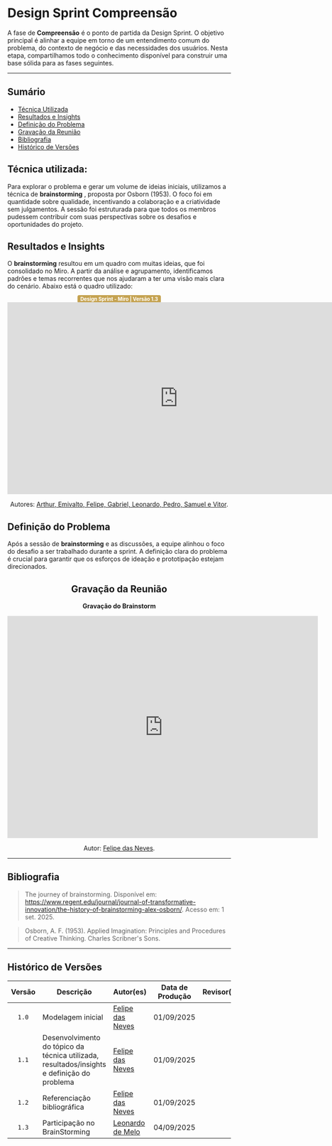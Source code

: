 # Design Sprint Compreensão

A fase de **Compreensão** é o ponto de partida da Design Sprint. O objetivo principal é alinhar a equipe em torno de um entendimento comum do problema, do contexto de negócio e das necessidades dos usuários. Nesta etapa, compartilhamos todo o conhecimento disponível para construir uma base sólida para as fases seguintes.

---

## Sumário

- [Técnica Utilizada](#Técnica-Utilizada)
- [Resultados e Insights](#Resultados-e-Insights)
- [Definição do Problema](#Definição-do-Problema)
- [Gravação da Reunião](#Gravação-da-Reunião)
- [Bibliografia](#Bibliografia)
- [Histórico de Versões](#Histórico-de-Versões)

## Técnica utilizada: 

Para explorar o problema e gerar um volume de ideias iniciais, utilizamos a técnica de **brainstorming** , proposta por Osborn (1953). O foco foi em quantidade sobre qualidade, incentivando a colaboração e a criatividade sem julgamentos. A sessão foi estruturada para que todos os membros pudessem contribuir com suas perspectivas sobre os desafios e oportunidades do projeto.


## Resultados e Insights

O **brainstorming** resultou em um quadro com muitas ideias, que foi consolidado no Miro. A partir da análise e agrupamento, identificamos padrões e temas recorrentes que nos ajudaram a ter uma visão mais clara do cenário. Abaixo está o quadro utilizado:

<div align="center">
  <span style="background-color:#c5a352; color:white; font-size:0.8em; font-weight: bold; padding:2px 6px; border-radius:4px;"> Design Sprint - Miro | Versão 1.3</span>
</div>


<div align="center">
<iframe width="768" height="432" src="https://miro.com/app/live-embed/uXjVJNopTCE=/?embedMode=view_only_without_ui&moveToViewport=-678,-400,4239,3771&embedId=993580955118" frameborder="0" scrolling="no" allow="fullscreen; clipboard-read; clipboard-write" allowfullscreen></iframe>

 <p>Autores: <a href="https://github.com/UnBArqDsw2025-2-Turma02/2025.2_T02_G3_AprendendoComIA_Entrega_01">Arthur, Emivalto, Felipe, Gabriel, Leonardo, Pedro, Samuel e Vitor</a>.</p>

</div>


## Definição do Problema

Após a sessão de **brainstorming** e as discussões, a equipe alinhou o foco do desafio a ser trabalhado durante a sprint. A definição clara do problema é crucial para garantir que os esforços de ideação e prototipação estejam direcionados.


<div align="center">

## Gravação da Reunião

**Gravação do Brainstorm**

<iframe width="700" height="500" src="https://www.youtube.com/embed/link" title="reuniao-brainstorm" frameborder="0" allow="accelerometer; autoplay; clipboard-write; encrypted-media; gyroscope; picture-in-picture; web-share" referrerpolicy="strict-origin-when-cross-origin" allowfullscreen></iframe>

  <p>Autor: <a href="https://github.com/FelipeFreire-gf">Felipe das Neves</a>.</p>

</div>

---

## Bibliografia

> The journey of brainstorming. Disponível em: <a href="https://www.regent.edu/journal/journal-of-transformative-innovation/the-history-of-brainstorming-alex-osborn/">https://www.regent.edu/journal/journal-of-transformative-innovation/the-history-of-brainstorming-alex-osborn/</a>. Acesso em: 1 set. 2025.

> Osborn, A. F. (1953). Applied Imagination: Principles and Procedures of Creative Thinking. Charles Scribner's Sons.

---

## Histórico de Versões

| Versão | Descrição | Autor(es) | Data de Produção | Revisor(es) | Data de Revisão | Incremento do Revisor|
| :----: | --------- | --------- | :--------------: | ----------- | :-------------: | :-------------: |
| `1.0` | Modelagem inicial | [Felipe das Neves](https://github.com/FelipeFreire-gf) | 01/09/2025 | | | |
| `1.1` | Desenvolvimento do tópico da técnica utilizada, resultados/insights e definição do problema | [Felipe das Neves](https://github.com/FelipeFreire-gf) | 01/09/2025 | | | |
| `1.2` | Referenciação bibliográfica | [Felipe das Neves](https://github.com/FelipeFreire-gf) | 01/09/2025 | | | |
| `1.3` | Participação no BrainStorming | [Leonardo de Melo](https://github.com/leozinlima) | 04/09/2025 | | | |